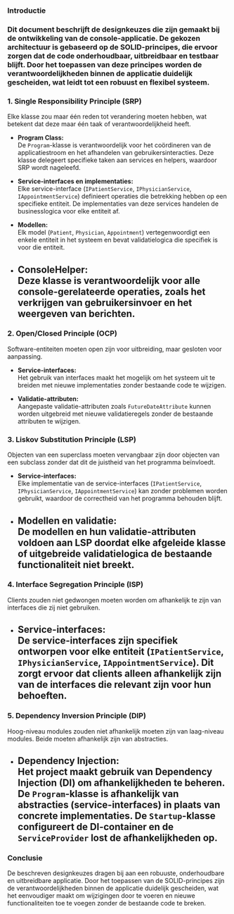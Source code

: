 ### **Introductie**

### Dit document beschrijft de designkeuzes die zijn gemaakt bij de ontwikkeling van de console-applicatie. De gekozen architectuur is gebaseerd op de SOLID-principes, die ervoor zorgen dat de code onderhoudbaar, uitbreidbaar en testbaar blijft. Door het toepassen van deze principes worden de verantwoordelijkheden binnen de applicatie duidelijk gescheiden, wat leidt tot een robuust en flexibel systeem.

### **1\. Single Responsibility Principle (SRP)**

Elke klasse zou maar één reden tot verandering moeten hebben, wat betekent dat deze maar één taak of verantwoordelijkheid heeft.

* **Program Class:**  
   De `Program`\-klasse is verantwoordelijk voor het coördineren van de applicatiestroom en het afhandelen van gebruikersinteracties. Deze klasse delegeert specifieke taken aan services en helpers, waardoor SRP wordt nageleefd.

* **Service-interfaces en implementaties:**  
   Elke service-interface (`IPatientService`, `IPhysicianService`, `IAppointmentService`) definieert operaties die betrekking hebben op een specifieke entiteit. De implementaties van deze services handelen de businesslogica voor elke entiteit af.

* **Modellen:**  
   Elk model (`Patient`, `Physician`, `Appointment`) vertegenwoordigt een enkele entiteit in het systeem en bevat validatielogica die specifiek is voor die entiteit.

* **ConsoleHelper:**  
   Deze klasse is verantwoordelijk voor alle console-gerelateerde operaties, zoals het verkrijgen van gebruikersinvoer en het weergeven van berichten.  
  ---

### **2\. Open/Closed Principle (OCP)**

Software-entiteiten moeten open zijn voor uitbreiding, maar gesloten voor aanpassing.

* **Service-interfaces:**  
   Het gebruik van interfaces maakt het mogelijk om het systeem uit te breiden met nieuwe implementaties zonder bestaande code te wijzigen.

* **Validatie-attributen:**  
   Aangepaste validatie-attributen zoals `FutureDateAttribute` kunnen worden uitgebreid met nieuwe validatieregels zonder de bestaande attributen te wijzigen.

### **3\. Liskov Substitution Principle (LSP)**

Objecten van een superclass moeten vervangbaar zijn door objecten van een subclass zonder dat dit de juistheid van het programma beïnvloedt.

* **Service-interfaces:**  
   Elke implementatie van de service-interfaces (`IPatientService`, `IPhysicianService`, `IAppointmentService`) kan zonder problemen worden gebruikt, waardoor de correctheid van het programma behouden blijft.

* **Modellen en validatie:**  
   De modellen en hun validatie-attributen voldoen aan LSP doordat elke afgeleide klasse of uitgebreide validatielogica de bestaande functionaliteit niet breekt.  
  ---

### **4\. Interface Segregation Principle (ISP)**

Clients zouden niet gedwongen moeten worden om afhankelijk te zijn van interfaces die zij niet gebruiken.

* **Service-interfaces:**  
   De service-interfaces zijn specifiek ontworpen voor elke entiteit (`IPatientService`, `IPhysicianService`, `IAppointmentService`). Dit zorgt ervoor dat clients alleen afhankelijk zijn van de interfaces die relevant zijn voor hun behoeften.  
  ---

### **5\. Dependency Inversion Principle (DIP)**

Hoog-niveau modules zouden niet afhankelijk moeten zijn van laag-niveau modules. Beide moeten afhankelijk zijn van abstracties.

* **Dependency Injection:**  
   Het project maakt gebruik van Dependency Injection (DI) om afhankelijkheden te beheren. De `Program`\-klasse is afhankelijk van abstracties (service-interfaces) in plaats van concrete implementaties. De `Startup`\-klasse configureert de DI-container en de `ServiceProvider` lost de afhankelijkheden op.  
  ---

### **Conclusie**

De beschreven designkeuzes dragen bij aan een robuuste, onderhoudbare en uitbreidbare applicatie. Door het toepassen van de SOLID-principes zijn de verantwoordelijkheden binnen de applicatie duidelijk gescheiden, wat het eenvoudiger maakt om wijzigingen door te voeren en nieuwe functionaliteiten toe te voegen zonder de bestaande code te breken.